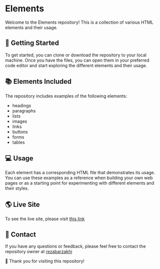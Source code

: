 # Elements

Welcome to the Elements repository! This is a collection of various HTML elements and their usage.

## 🚀 Getting Started

To get started, you can clone or download the repository to your local machine. Once you have the files, you can open them in your preferred code editor and start exploring the different elements and their usage.

## 📚 Elements Included

The repository includes examples of the following elements:
- headings
- paragraphs
- lists
- images
- links
- buttons
- forms
- tables

## 💻 Usage

Each element has a corresponding HTML file that demonstrates its usage. You can use these examples as a reference when building your own web pages or as a starting point for experimenting with different elements and their styles.

## 🌎 Live Site

To see the live site, please visit [this link](https://simple-elements.netlify.app/)

## 📧 Contact

If you have any questions or feedback, please feel free to contact the repository owner at [rezabarzakhi](https://github.com/rezabarzakhi)

🎉 Thank you for visiting this repository!


